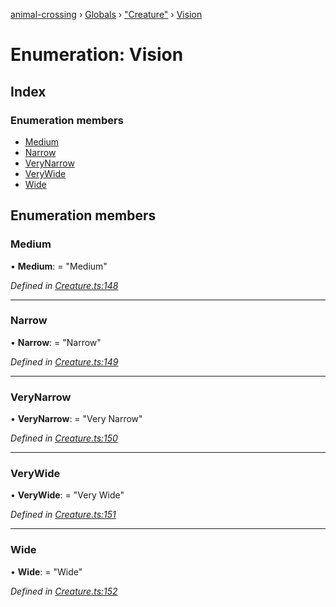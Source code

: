 [animal-crossing](../README.md) › [Globals](../globals.md) › ["Creature"](../modules/_creature_.md) › [Vision](_creature_.vision.md)

# Enumeration: Vision

## Index

### Enumeration members

* [Medium](_creature_.vision.md#medium)
* [Narrow](_creature_.vision.md#narrow)
* [VeryNarrow](_creature_.vision.md#verynarrow)
* [VeryWide](_creature_.vision.md#verywide)
* [Wide](_creature_.vision.md#wide)

## Enumeration members

###  Medium

• **Medium**: = "Medium"

*Defined in [Creature.ts:148](https://github.com/Norviah/animal-crossing/blob/3bd87eb/module/types/Creature.ts#L148)*

___

###  Narrow

• **Narrow**: = "Narrow"

*Defined in [Creature.ts:149](https://github.com/Norviah/animal-crossing/blob/3bd87eb/module/types/Creature.ts#L149)*

___

###  VeryNarrow

• **VeryNarrow**: = "Very Narrow"

*Defined in [Creature.ts:150](https://github.com/Norviah/animal-crossing/blob/3bd87eb/module/types/Creature.ts#L150)*

___

###  VeryWide

• **VeryWide**: = "Very Wide"

*Defined in [Creature.ts:151](https://github.com/Norviah/animal-crossing/blob/3bd87eb/module/types/Creature.ts#L151)*

___

###  Wide

• **Wide**: = "Wide"

*Defined in [Creature.ts:152](https://github.com/Norviah/animal-crossing/blob/3bd87eb/module/types/Creature.ts#L152)*
